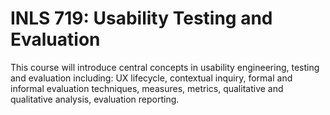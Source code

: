 # INLS 719: Usability Testing and Evaluation

This course will introduce central concepts in usability engineering, testing and evaluation including: UX lifecycle, contextual inquiry, formal and informal evaluation techniques, measures, metrics, qualitative and qualitative analysis, evaluation reporting.